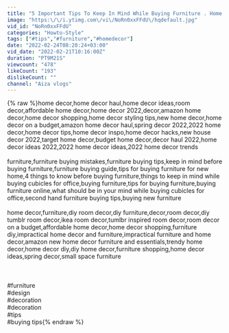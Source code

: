 ```yaml
---
title: "5 Important Tips To Keep In Mind While Buying Furniture . Home Decor. Furniture shopping"
image: "https:\/\/i.ytimg.com\/vi\/NoRn0xxFFdU\/hqdefault.jpg"
vid_id: "NoRn0xxFFdU"
categories: "Howto-Style"
tags: ["#tips","#furniture","#homedecor"]
date: "2022-02-24T08:20:24+03:00"
vid_date: "2022-02-21T10:16:00Z"
duration: "PT9M21S"
viewcount: "478"
likeCount: "193"
dislikeCount: ""
channel: "Aiza vlogs"
---
```

{% raw %}home decor,home decor haul,home decor ideas,room decor,affordable home decor,home decor 2022,decor,amazon home decor,home decor shopping,home decor styling tips,new home decor,home decor on a budget,amazon home decor haul,spring decor 2022,2022 home decor,home decor tips,home decor inspo,home decor hacks,new house decor 2022,target home decor,budget home decor,decor haul 2022,home decor ideas 2022,2022 home decor ideas,2022 home decor trends<br /><br />furniture,furniture buying mistakes,furniture buying tips,keep in mind before buying furniture,furniture buying guide,tips for buying furniture for new home,4 things to know before buying furniture,things to keep in mind while buying cubicles for office,buying furniture,tips for buying furniture,buying furniture online,what should be in your mind while buying cubicles for office,second hand furniture buying tips,buying new furniture<br /><br />home decor,furniture,diy room decor,diy furniture,decor,room decor,diy tumblr room decor,ikea room decor,tumlbr inspired room decor,room decor on a budget,affordable home decor,home decor shopping,furniture diy,impractical home decor and furniture,impractical furniture and home decor,amazon new home decor furniture and essentials,trendy home decor,home decor diy,diy home decor,furniture shopping,home decor ideas,spring decor,small space furniture<br /><br /><br /><br />#furniture <br />#design <br />#decoration <br />#decoration <br />#tips <br />#buying tips{% endraw %}

